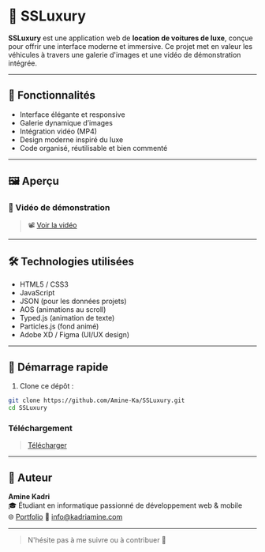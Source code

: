 # 🚗 SSLuxury

**SSLuxury** est une application web de **location de voitures de luxe**, conçue pour offrir une interface moderne et immersive. Ce projet met en valeur les véhicules à travers une galerie d'images et une vidéo de démonstration intégrée.

---

## 🎯 Fonctionnalités

- Interface élégante et responsive
- Galerie dynamique d’images
- Intégration vidéo (MP4)
- Design moderne inspiré du luxe
- Code organisé, réutilisable et bien commenté

---

## 🖼️ Aperçu

### 🎥 Vidéo de démonstration

> 📽️ [Voir la vidéo](Https://Kadriamine.com/videos/SSLuxury/SSLuxury.mp4)

---

## 🛠️ Technologies utilisées

- HTML5 / CSS3
- JavaScript
- JSON (pour les données projets)
- AOS (animations au scroll)
- Typed.js (animation de texte)
- Particles.js (fond animé)
- Adobe XD / Figma (UI/UX design)

---

## 🚀 Démarrage rapide

1. Clone ce dépôt :

```bash
git clone https://github.com/Amine-Ka/SSLuxury.git
cd SSLuxury
```
### Téléchargement

>  [Télécharger](https://www.kadriamine.com/images/SSLuxury/Prototype%20SSLuxury.zip)

---

## 👤 Auteur

**Amine Kadri**  
🎓 Étudiant en informatique passionné de développement web & mobile  
🌐 [Portfolio](Https://Kadriamine.com/)
📧 info@kadriamine.com

---

> N'hésite pas à me suivre ou à contribuer 💪
